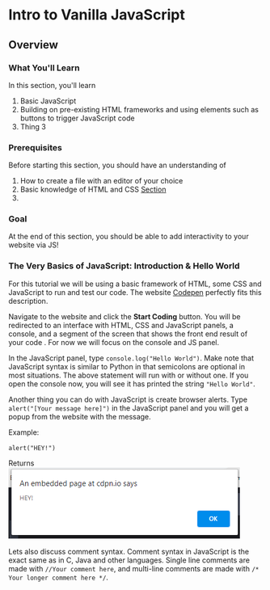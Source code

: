 
# Intro to Vanilla JavaScript
## Overview

### What You'll Learn
In this section, you'll learn
1. Basic JavaScript
2. Building on pre-existing HTML frameworks and using elements such as buttons to trigger JavaScript code
3. Thing 3

### Prerequisites
Before starting this section, you should have an understanding of
1. How to create a file with an editor of your choice
2. Basic knowledge of HTML and CSS [Section](Link) <!-- nav to html css tut !-->
3.

### Goal
At the end of this section, you should be able to add interactivity to your website via JS!

### The Very Basics of JavaScript: Introduction & Hello World
For this tutorial we will be using a basic framework of HTML, some CSS and JavaScript to run and test our code. The website [Codepen](https://www.codepen.io/) perfectly fits this description.

Navigate to the website and click the **Start Coding** button. You will be redirected to an interface with HTML, CSS and JavaScript panels, a console, and a segment of the screen that shows the front end result of your code <!-- last part needs to be reworded idk how to describe it !-->. For now we will focus on the console and JS panel.

In the JavaScript panel, type ```console.log("Hello World")```. Make note that JavaScript syntax is similar to Python in that semicolons are optional in most situations. The above statement will run with or without one. If you open the console now, you will see it has printed the string ```"Hello World"```.

Another thing you can do with JavaScript is create browser alerts. Type ```alert("[Your message here]")``` in the JavaScript panel and you will get a popup from the website with the message.

Example:
```
alert("HEY!")
```
Returns
![--](img/Alert.png)

Lets also discuss comment syntax. Comment syntax in JavaScript is the exact same as in C, Java and other languages. Single line comments are made with ```//Your comment here```, and multi-line comments are made with ```/* Your longer comment here */```.

